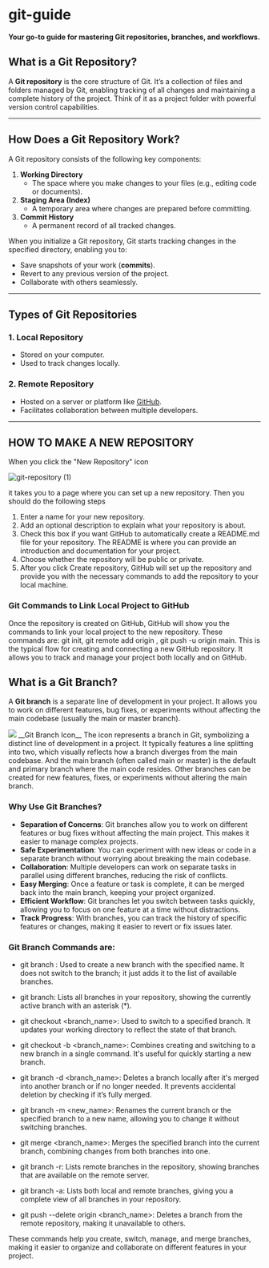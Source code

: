 # git-guide
**Your go-to guide for mastering Git repositories, branches, and workflows.**

## What is a Git Repository?  
A **Git repository** is the core structure of Git. It’s a collection of files and folders managed by Git, enabling tracking of all changes and maintaining a complete history of the project. Think of it as a project folder with powerful version control capabilities.  

---

## How Does a Git Repository Work?  

A Git repository consists of the following key components:  
1. **Working Directory**  
   - The space where you make changes to your files (e.g., editing code or documents).  
2. **Staging Area (Index)**  
   - A temporary area where changes are prepared before committing.  
3. **Commit History**  
   - A permanent record of all tracked changes.  


When you initialize a Git repository, Git starts tracking changes in the specified directory, enabling you to:  

- Save snapshots of your work (**commits**).  
- Revert to any previous version of the project.  
- Collaborate with others seamlessly.

---

## Types of Git Repositories  

### 1. Local Repository  
- Stored on your computer.  
- Used to track changes locally.  

### 2. Remote Repository  
- Hosted on a server or platform like [GitHub](https://github.com).  
- Facilitates collaboration between multiple developers.  

---

## HOW TO MAKE A NEW REPOSITORY
When you click the "New Repository" icon


![git-repository (1)](https://github.com/user-attachments/assets/5061ff27-486c-4cbd-9d88-540b2c6ae4ea)



it takes you to a page where you can set up a new repository. Then you should do the following steps
1. Enter a name for your new repository.
2. Add an optional description to explain what your repository is about.
3. Check this box if you want GitHub to automatically create a README.md file for your repository.
The README is where you can provide an introduction and documentation for your project.
4. Choose whether the repository will be public or private.
5. After you click Create repository, GitHub will set up the repository and provide you with the necessary commands to add the repository to your local machine.

### Git Commands to Link Local Project to GitHub
Once the repository is created on GitHub, GitHub will show you the commands to link your local project to the new repository. These commands are: git init, git remote add origin <url>,
git push -u origin main.
This is the typical flow for creating and connecting a new GitHub repository. It allows you to track and manage your project both locally and on GitHub.



## What is a Git Branch?  

A **Git branch** is a separate line of development in your project. It allows you to work on different features, bug fixes, or experiments without affecting the main codebase (usually the main or master branch).

<img src="https://static.vecteezy.com/system/resources/thumbnails/016/895/710/small/git-branch-icon-line-isolated-on-white-background-black-flat-thin-icon-on-modern-outline-style-linear-symbol-and-editable-stroke-simple-and-pixel-perfect-stroke-illustration-vector.jpg">
__Git Branch Icon__
The icon represents a branch in Git, symbolizing a distinct line of development in a project. It typically features a line splitting into two, which visually reflects how a branch diverges from the main codebase. And the main branch (often called main or master) is the default and primary branch where the main code resides. Other branches can be created for new features, fixes, or experiments without altering the main branch.

### Why Use Git Branches?
- **Separation of Concerns**: Git branches allow you to work on different features or bug fixes without affecting the main project. This makes it easier to manage complex projects.
- **Safe Experimentation**: You can experiment with new ideas or code in a separate branch without worrying about breaking the main codebase.
- **Collaboration**: Multiple developers can work on separate tasks in parallel using different branches, reducing the risk of conflicts.
- **Easy Merging**: Once a feature or task is complete, it can be merged back into the main branch, keeping your project organized.
- **Efficient Workflow**: Git branches let you switch between tasks quickly, allowing you to focus on one feature at a time without distractions.
- **Track Progress**: With branches, you can track the history of specific features or changes, making it easier to revert or fix issues later.

### Git Branch Commands are:
- git branch <name>:
Used to create a new branch with the specified name. It does not switch to the branch; it just adds it to the list of available branches.

- git branch:
Lists all branches in your repository, showing the currently active branch with an asterisk (*).

- git checkout <branch_name>:
Used to switch to a specified branch. It updates your working directory to reflect the state of that branch.

- git checkout -b <branch_name>:
Combines creating and switching to a new branch in a single command. It's useful for quickly starting a new branch.

- git branch -d <branch_name>:
Deletes a branch locally after it's merged into another branch or if no longer needed. It prevents accidental deletion by checking if it’s fully merged.

- git branch -m <new_name>:
Renames the current branch or the specified branch to a new name, allowing you to change it without switching branches.

- git merge <branch_name>:
Merges the specified branch into the current branch, combining changes from both branches into one.

- git branch -r:
Lists remote branches in the repository, showing branches that are available on the remote server.

- git branch -a:
Lists both local and remote branches, giving you a complete view of all branches in your repository.

- git push --delete origin <branch_name>:
Deletes a branch from the remote repository, making it unavailable to others.

These commands help you create, switch, manage, and merge branches, making it easier to organize and collaborate on different features in your project.
